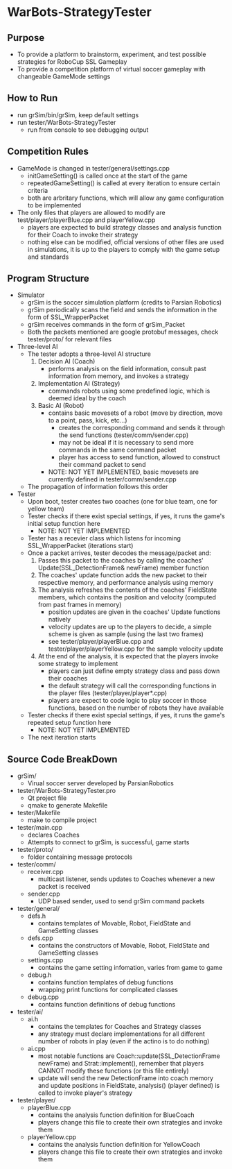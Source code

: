 WarBots-StrategyTester
======================

Purpose
-------
+ To provide a platform to brainstorm, experiment, and test possible strategies for RoboCup SSL Gameplay
+ To provide a competition platform of virtual soccer gameplay with changeable GameMode settings

How to Run
----------
+ run grSim/bin/grSim, keep default settings
+ run tester/WarBots-StrategyTester
    - run from console to see debugging output

Competition Rules
-----------------
+ GameMode is changed in tester/general/settings.cpp
	- initGameSetting() is called once at the start of the game
	- repeatedGameSetting() is called at every iteration to ensure certain criteria
	- both are arbritary functions, which will allow any game configuration to be implemented
+ The only files that players are allowed to modify are test/player/playerBlue.cpp and playerYellow.cpp
	- players are expected to build strategy classes and analysis function for their Coach to invoke their strategy
	- nothing else can be modified, official versions of other files are used in simulations, it is up to the players to comply with the game setup and standards

Program Structure
-----------------
+ Simulator
    - grSim is the soccer simulation platform (credits to Parsian Robotics)
    - grSim periodically scans the field and sends the information in the form of SSL_WrapperPacket
    - grSim receives commands in the form of grSim_Packet
    - Both the packets mentioned are google protobuf messages, check tester/proto/ for relevant files
+ Three-level AI
    - The tester adopts a three-level AI structure
        1. Decision AI (Coach)
            - performs analysis on the field information, consult past information from memory, and invokes a strategy
        2. Implementation AI (Strategy)
            - commands robots using some predefined logic, which is deemed ideal by the coach
        2. Basic AI (Robot)
            - contains basic movesets of a robot (move by direction, move to a point, pass, kick, etc...)
                + creates the corresponding command and sends it through the send functions (tester/comm/sender.cpp)
                + may not be ideal if it is necessary to send more commands in the same command packet
                + player has access to send function, allowed to construct their command packet to send
            - NOTE: NOT YET IMPLEMENTED, basic movesets are currently defined in tester/comm/sender.cpp
    - The propagation of information follows this order
+ Tester
    - Upon boot, tester creates two coaches (one for blue team, one for yellow team)
    - Tester checks if there exist special settings, if yes, it runs the game's initial setup function here
        + NOTE: NOT YET IMPLEMENTED
    - Tester has a recevier class which listens for incoming SSL_WrapperPacket (iterations start)
    - Once a packet arrives, tester decodes the message/packet and:
        1. Passes this packet to the coaches by calling the coaches' Update(SSL_DetectionFrame& newFrame) member function
        2. The coaches' update function adds the new packet to their respective memory, and performance analysis using memory
        3. The analysis refreshes the contents of the coaches' FieldState members, which contains the position and velocity (computed from past frames in memory)
            - position updates are given in the coaches' Update functions natively
            - velocity updates are up to the players to decide, a simple scheme is given as sample (using the last two frames)
            - see tester/player/playerBlue.cpp and tester/player/playerYellow.cpp for the sample velocity update
        4. At the end of the analysis, it is expected that the players invoke some strategy to implement
            - players can just define empty strategy class and pass down their coaches
            - the default strategy will call the corresponding functions in the player files (tester/player/player*.cpp)
            - players are expect to code logic to play soccer in those functions, based on the number of robots they have available
    - Tester checks if there exist special settings, if yes, it runs the game's repeated setup function here
        + NOTE: NOT YET IMPLEMENTED
    - The next iteration starts

Source Code BreakDown
-------------------
+ grSim/
	- Virual soccer server developed by ParsianRobotics
+ tester/WarBots-StrategyTester.pro
	- Qt project file
	- qmake to generate Makefile
+ tester/Makefile
	- make to compile project
+ tester/main.cpp
	- declares Coaches
	- Attempts to connect to grSim, is successful, game starts
+ tester/proto/
	- folder containing message protocols
+ tester/comm/
	- receiver.cpp
		+ multicast listener, sends updates to Coaches whenever a new packet is received
	- sender.cpp
		+ UDP based sender, used to send grSim command packets
+ tester/general/
	- defs.h
		+ contains templates of Movable, Robot, FieldState and GameSetting classes
	- defs.cpp
		+ contains the constructors of Movable, Robot, FieldState and GameSetting classes
	- settings.cpp
		+ contains the game setting infomation, varies from game to game
	- debug.h
		+ contains function templates of debug functions
		+ wrapping print functions for complicated classes
	- debug.cpp
		+ contains function definitions of debug functions
+ tester/ai/
	- ai.h
		+ contains the templates for Coaches and Strategy classes
		+ any strategy must declare implementations for all different number of robots in play (even if the actino is to do nothing)
	- ai.cpp
		+ most notable functions are Coach::update(SSL_DetectionFrame newFrame) and Strat::implement(), remember that players CANNOT modify these functions (or this file entirely)
		+ update will send the new DetectionFrame into coach memory and update positions in FieldState, analysis() (player defined) is called to invoke player's strategy
+ tester/player/
	- playerBlue.cpp
		+ contains the analysis function definition for BlueCoach
		+ players change this file to create their own strategies and invoke them
	- playerYellow.cpp
		+ contains the analysis function definition for YellowCoach
		+ players change this file to create their own strategies and invoke them